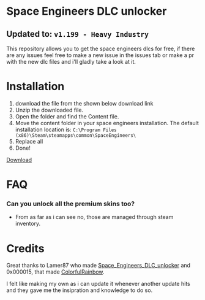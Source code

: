 # Space Engineers DLC unlocker
## Updated to: `v1.199 - Heavy Industry`

This repository allows you to get the space engineers dlcs for free, if there are any issues feel free to make a new issue in the issues tab or make a pr with the new dlc files and i'll gladly take a look at it.

# Installation
1. download the file from the shown below download link
2. Unzip the downloaded file.
3. Open the folder and find the Content file. 
4. Move the content folder in your space engineers installation. The default installation location is: `C:\Program Files (x86)\Steam\steamapps\common\SpaceEngineers\`
5. Replace all
6. Done!

[Download](https://github.com/wrefgtzweve/SpaceEngineersDLCUnlocker/archive/refs/heads/master.zip)

# FAQ
### Can you unlock all the premium skins too?
- From as far as i can see no, those are managed through steam inventory.

# Credits

Great thanks to Lamer87 who made [Space_Engineers_DLC_unlocker](https://github.com/Lamer87/Space_Engineers_DLC_unlocker) and 0x000015, that made [ColorfulRainbow](https://github.com/0x000015/ColorfulRainbow).

I felt like making my own as i can update it whenever another update hits and they gave me the insipration and knowledge to do so. 
